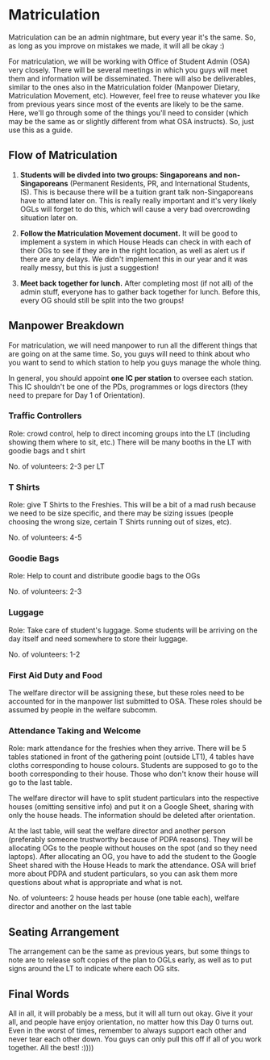 # Matriculation

Matriculation can be an admin nightmare, but every year it's the same. So, as long as you improve on mistakes we made, it will all be okay :)

For matriculation, we will be working with Office of Student Admin (OSA) very closely. There will be several meetings in which you guys will meet them and information will be disseminated. There will also be deliverables, similar to the ones also in the Matriculation folder (Manpower Dietary, Matriculation Movement, etc). However, feel free to reuse whatever you like from previous years since most of the events are likely to be the same. Here, we'll go through some of the things you'll need to consider (which may be the same as or slightly different from what OSA instructs). So, just use this as a guide. 

## Flow of Matriculation
1. **Students will be divded into two groups: Singaporeans and non-Singaporeans** (Permanent Residents, PR, and International Students, IS). This is because there will be a tuition grant talk non-Singaporeans have to attend later on. This is really really important and it's very likely OGLs will forget to do this, which will cause a very bad overcrowding situation later on. 

2. **Follow the Matriculation Movement document.** It will be good to implement a system in which House Heads can check in with each of their OGs to see if they are in the right location, as well as alert us if there are any delays. We didn't implement this in our year and it was really messy, but this is just a suggestion!

3. **Meet back together for lunch.** After completing most (if not all) of the admin stuff, everyone has to gather back together for lunch. Before this, every OG should still be split into the two groups!

## Manpower Breakdown

For matriculation, we will need manpower to run all the different things that are going on at the same time. So, you guys will need to think about who you want to send to which station to help you guys manage the whole thing. 

In general, you should appoint **one IC per station** to oversee each station. This IC shouldn't be one of the PDs, programmes or logs directors (they need to prepare for Day 1 of Orientation). 

### Traffic Controllers

Role: crowd control, help to direct incoming groups into the LT (including showing them where to sit, etc.) There will be many booths in the LT with goodie bags and t shirt 

No. of volunteers: 2-3 per LT

### T Shirts

Role: give T Shirts to the Freshies. This will be a bit of a mad rush because we need to be size specific, and there may be sizing issues (people choosing the wrong size, certain T Shirts running out of sizes, etc). 

No. of volunteers: 4-5

### Goodie Bags

Role: Help to count and distribute goodie bags to the OGs

No. of volunteers: 2-3

### Luggage

Role: Take care of student's luggage. Some students will be arriving on the day itself and need somewhere to store their luggage.

No. of volunteers: 1-2 

### First Aid Duty and Food

The welfare director will be assigning these, but these roles need to be accounted for in the manpower list submitted to OSA. These roles should be assumed by people in the welfare subcomm. 

### Attendance Taking and Welcome

Role: mark attendance for the freshies when they arrive. There will be 5 tables stationed in front of the gathering point (outside LT1), 4 tables have cloths corresponding to house colours. Students are supposed to go to the booth corresponding to their house. Those who don't know their house will go to the last table. 

The welfare director will have to split student particulars into the respective houses (omitting sensitive info) and put it on a Google Sheet, sharing with only the house heads. The information should be deleted after orientation. 

At the last table, will seat the welfare director and another person (preferably someone trustworthy because of PDPA reasons). They will be allocating OGs to the people without houses on the spot (and so they need laptops). After allocating an OG, you have to add the student to the Google Sheet shared with the House Heads to mark the attendance. OSA will brief more about PDPA and student particulars, so you can ask them more questions about what is appropriate and what is not. 

No. of volunteers: 2 house heads per house (one table each), welfare director and another on the last table

## Seating Arrangement

The arrangement can be the same as previous years, but some things to note are to release soft copies of the plan to OGLs early, as well as to put signs around the LT to indicate where each OG sits. 

## Final Words

All in all, it will probably be a mess, but it will all turn out okay. Give it your all, and people have enjoy orientation, no matter how this Day 0 turns out. Even in the worst of times, remember to always support each other and never tear each other down. You guys can only pull this off if all of you work together. All the best! :))))
